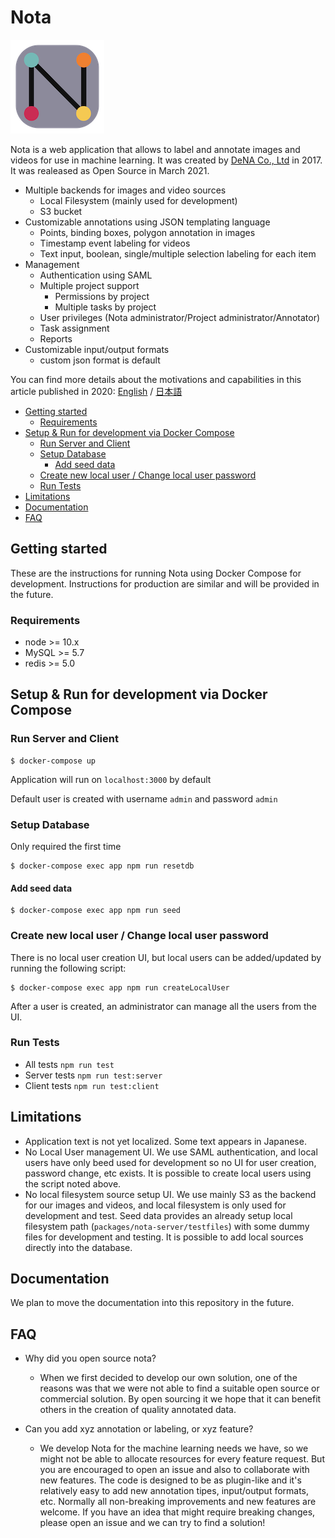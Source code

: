 # Nota

![nota](docs/images/nota_logo.png)

Nota is a web application that allows to label and annotate images and videos for use in machine learning. It was created by [DeNA Co., Ltd](https://dena.com) in 2017. It was realeased as Open Source in March 2021.

- Multiple backends for images and video sources
  - Local Filesystem (mainly used for development)
  - S3 bucket
- Customizable annotations using JSON templating language
  - Points, binding boxes, polygon annotation in images
  - Timestamp event labeling for videos
  - Text input, boolean, single/multiple selection labeling for each item
- Management
  - Authentication using SAML
  - Multiple project support
    - Permissions by project
    - Multiple tasks by project
  - User privileges (Nota administrator/Project administrator/Annotator)
  - Task assignment
  - Reports
- Customizable input/output formats
  - custom json format is default

You can find more details about the motivations and capabilities in this article published in 2020: [English](https://engineer.dena.com/en/posts/2020.06/dena-annotation-system-for-machine-learning/) / [日本語](https://engineer.dena.com/posts/2020.06/dena-annotation-system-for-machine-learning/)

- [Getting started](#getting-started)
  - [Requirements](#requirements)
- [Setup & Run for development via Docker Compose](#setup--run-for-development-via-docker-compose)
  - [Run Server and Client](#run-server-and-client)
  - [Setup Database](#setup-database)
    - [Add seed data](#add-seed-data)
  - [Create new local user / Change local user password](#create-new-local-user--change-local-user-password)
  - [Run Tests](#run-tests)
- [Limitations](#limitations)
- [Documentation](#documentation)
- [FAQ](#faq)

## Getting started

These are the instructions for running Nota using Docker Compose for development. Instructions for production are similar and will be provided in the future.

### Requirements

- node >= 10.x
- MySQL >= 5.7
- redis >= 5.0

## Setup & Run for development via Docker Compose

### Run Server and Client

```shellsession
$ docker-compose up
```

Application will run on `localhost:3000` by default

Default user is created with username `admin` and password `admin`

### Setup Database

Only required the first time

```shellsession
$ docker-compose exec app npm run resetdb
```

#### Add seed data

```shellsession
$ docker-compose exec app npm run seed
```

### Create new local user / Change local user password

There is no local user creation UI, but local users can be added/updated by running the following script:

```shellsession
$ docker-compose exec app npm run createLocalUser
```

After a user is created, an administrator can manage all the users from the UI.

### Run Tests

- All tests `npm run test`
- Server tests `npm run test:server`
- Client tests `npm run test:client`

## Limitations

- Application text is not yet localized. Some text appears in Japanese.
- No Local User management UI. We use SAML authentication, and local users have only beed used for development so no UI for user creation, password change, etc exists. It is possible to create local users using the script noted above.
- No local filesystem source setup UI. We use mainly S3 as the backend for our images and videos, and local filesystem is only used for development and test. Seed data provides an already setup local filesystem path (`packages/nota-server/testfiles`) with some dummy files for development and testing. It is possible to add local sources directly into the database.

## Documentation

We plan to move the documentation into this repository in the future.

## FAQ

- Why did you open source nota?

  - When we first decided to develop our own solution, one of the reasons was that we were not able to find a suitable open source or commercial solution. By open sourcing it we hope that it can benefit others in the creation of quality annotated data.

- Can you add xyz annotation or labeling, or xyz feature?
  - We develop Nota for the machine learning needs we have, so we might not be able to allocate resources for every feature request. But you are encouraged to open an issue and also to collaborate with new features. The code is designed to be as plugin-like and it's relatively easy to add new annotation tipes, input/output formats, etc. Normally all non-breaking improvements and new features are welcome. If you have an idea that might require breaking changes, please open an issue and we can try to find a solution!
